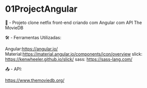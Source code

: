 # 01ProjectAngular
🎥 - Projeto clone netfix front-end criando com Angular com API The MovieDB

🛠️ - Ferramentas Utilizadas:

Angular:https://angular.io/
Material:https://material.angular.io/components/icon/overview
slick: https://kenwheeler.github.io/slick/
sass: https://sass-lang.com/


📤 - API:

https://www.themoviedb.org/

